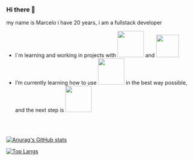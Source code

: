 ### Hi there 👋

my name is Marcelo i have 20 years, i am a fullstack developer

- I´m learning and working in projects with <img src="https://img.shields.io/badge/HTML5-E34F26?style=for-the-badge&logo=html5&logoColor=white" width="70px"/> and <img src="https://img.shields.io/badge/CSS-239120?&style=for-the-badge&logo=css3&logoColor=white" width="60px"/>
- I’m currently learning how to use <img src="https://img.shields.io/badge/GitHub-100000?style=for-the-badge&logo=github&logoColor=white" width="70px"/> in the best way possible, and the next step is <img src="https://img.shields.io/badge/JavaScript-F7DF1E?style=for-the-badge&logo=javascript&logoColor=black" width="70px"/>
<br/>
<br/>

[![Anurag's GitHub stats](https://github-readme-stats.vercel.app/api?username=mMarceloH)](https://github.com/anuraghazra/github-readme-stats)

[![Top Langs](https://github-readme-stats.vercel.app/api/top-langs/?username=mMarceloH)](https://github.com/anuraghazra/github-readme-stats)

